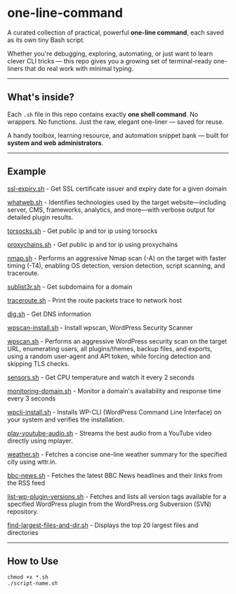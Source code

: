 # one-line-command

A curated collection of practical, powerful **one-line command**, each saved as its own tiny Bash script.

Whether you're debugging, exploring, automating, or just want to learn clever CLI tricks — this repo gives you a growing set of terminal-ready one-liners that do real work with minimal typing.

---

## What's inside?

Each `.sh` file in this repo contains exactly **one shell command**. No wrappers. No functions. Just the raw, elegant one-liner — saved for reuse.

A handy toolbox, learning resource, and automation snippet bank — built for **system and web administrators**.

---

## Example
[ssl-expiry.sh](https://github.com/anargis/one-line-command/blob/main/ssl-expiry.ssh) - Get SSL certificate issuer and expiry date for a given domain

[whatweb.sh](https://github.com/anargis/one-line-command/blob/main/whatweb.sh) - Identifies technologies used by the target website—including server, CMS, frameworks, analytics, and more—with verbose output for detailed plugin results.

[torsocks.sh](https://github.com/anargis/one-line-command/blob/main/torsocks.sh) - Get public ip and tor ip using torsocks

[proxychains.sh](https://github.com/anargis/one-line-command/blob/main/proxychains.sh) - Get public ip and tor ip using proxychains

[nmap.sh](https://github.com/anargis/one-line-command/blob/main/nmap.sh) - Performs an aggressive Nmap scan (-A) on the target with faster timing (-T4), enabling OS detection, version detection, script scanning, and traceroute.

[sublist3r.sh](https://github.com/anargis/one-line-command/blob/main/sublist3r.sh) - Get subdomains for a domain

[traceroute.sh](https://github.com/anargis/one-line-command/blob/main/traceroute.sh) - Print the route packets trace to network host

[dig.sh](https://github.com/anargis/one-line-command/blob/main/dig.sh) - Get DNS information

[wpscan-install.sh](https://github.com/anargis/one-line-command/blob/main/wpscan-install.sh) - Install wpscan, WordPress Security Scanner

[wpscan.sh](https://github.com/anargis/one-line-command/blob/main/wpscan.sh) - Performs an aggressive WordPress security scan on the target URL, enumerating users, all plugins/themes, backup files, and exports, using a random user-agent and API token, while forcing detection and skipping TLS checks.

[sensors.sh](https://github.com/anargis/one-line-command/blob/main/sensors.sh) - Get CPU temperature and watch it every 2 seconds

[monitoring-domain.sh](https://github.com/anargis/one-line-command/blob/main/monitoring-domain.sh) - Monitor a domain's availability and response time every 3 seconds 

[wpcli-install.sh](https://github.com/anargis/one-line-command/blob/main/wpcli-install.sh) - Installs WP-CLI (WordPress Command Line Interface) on your system and verifies the installation.

[play-youtube-audio.sh](https://github.com/anargis/one-line-command/blob/main/play-youtube-audio.sh) - Streams the best audio from a YouTube video directly using mplayer. 

[weather.sh](https://github.com/anargis/one-line-command/blob/main/weather.sh) - Fetches a concise one-line weather summary for the specified city using wttr.in.

[bbc-news.sh](https://github.com/anargis/one-line-command/blob/main/bbc-news.sh) - Fetches the latest BBC News headlines and their links from the RSS feed

[list-wp-plugin-versions.sh](https://github.com/anargis/one-line-command/blob/main/list-wp-plugin-versions.sh) - Fetches and lists all version tags available for a specified WordPress plugin from the WordPress.org Subversion (SVN) repository.

[find-largest-files-and-dir.sh](https://github.com/anargis/one-line-command/blob/main/find-largest-files-and-dir.sh) - Displays the top 20 largest files and directories

---

## How to Use

```
chmod +x *.sh
./script-name.sh
```
